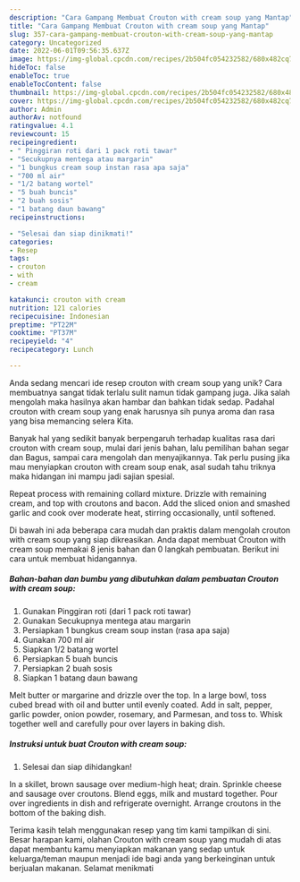 ```yaml
---
description: "Cara Gampang Membuat Crouton with cream soup yang Mantap"
title: "Cara Gampang Membuat Crouton with cream soup yang Mantap"
slug: 357-cara-gampang-membuat-crouton-with-cream-soup-yang-mantap
category: Uncategorized
date: 2022-06-01T09:56:35.637Z
image: https://img-global.cpcdn.com/recipes/2b504fc054232582/680x482cq70/crouton-with-cream-soup-foto-resep-utama.jpg
hideToc: false
enableToc: true
enableTocContent: false
thumbnail: https://img-global.cpcdn.com/recipes/2b504fc054232582/680x482cq70/crouton-with-cream-soup-foto-resep-utama.jpg
cover: https://img-global.cpcdn.com/recipes/2b504fc054232582/680x482cq70/crouton-with-cream-soup-foto-resep-utama.jpg
author: Admin
authorAv: notfound
ratingvalue: 4.1
reviewcount: 15
recipeingredient:
- " Pinggiran roti dari 1 pack roti tawar"
- "Secukupnya mentega atau margarin"
- "1 bungkus cream soup instan rasa apa saja"
- "700 ml air"
- "1/2 batang wortel"
- "5 buah buncis"
- "2 buah sosis"
- "1 batang daun bawang"
recipeinstructions:

- "Selesai dan siap dinikmati!"
categories:
- Resep
tags:
- crouton
- with
- cream

katakunci: crouton with cream 
nutrition: 121 calories
recipecuisine: Indonesian
preptime: "PT22M"
cooktime: "PT37M"
recipeyield: "4"
recipecategory: Lunch

---
```





Anda sedang mencari ide resep crouton with cream soup yang unik? Cara membuatnya sangat tidak terlalu sulit namun tidak gampang juga. Jika salah mengolah maka hasilnya akan hambar dan bahkan tidak sedap. Padahal crouton with cream soup yang enak harusnya sih punya aroma dan rasa yang bisa memancing selera Kita.





Banyak hal yang sedikit banyak berpengaruh terhadap kualitas rasa dari crouton with cream soup, mulai dari jenis bahan, lalu pemilihan bahan segar dan Bagus, sampai cara mengolah dan menyajikannya. Tak perlu pusing jika mau menyiapkan crouton with cream soup enak,      asal sudah tahu triknya maka hidangan ini mampu jadi sajian spesial.














Repeat process with remaining collard mixture. Drizzle with remaining cream, and top with croutons and bacon. Add the sliced onion and smashed garlic and cook over moderate heat, stirring occasionally, until softened.






Di bawah ini ada beberapa cara mudah dan praktis dalam mengolah crouton with cream soup yang siap dikreasikan. Anda dapat membuat Crouton with cream soup memakai 8 jenis bahan dan 0 langkah pembuatan. Berikut ini cara untuk membuat hidangannya.

<!--inarticleads1-->

##### Bahan-bahan dan bumbu yang dibutuhkan dalam pembuatan Crouton with cream soup:

1. Gunakan  Pinggiran roti (dari 1 pack roti tawar)
1. Gunakan Secukupnya mentega atau margarin
1. Persiapkan 1 bungkus cream soup instan (rasa apa saja)
1. Gunakan 700 ml air
1. Siapkan 1/2 batang wortel
1. Persiapkan 5 buah buncis
1. Persiapkan 2 buah sosis
1. Siapkan 1 batang daun bawang


Melt butter or margarine and drizzle over the top. In a large bowl, toss cubed bread with oil and butter until evenly coated. Add in salt, pepper, garlic powder, onion powder, rosemary, and Parmesan, and toss to. Whisk together well and carefully pour over layers in baking dish. 

<!--inarticleads2-->

##### Instruksi untuk buat Crouton with cream soup:


1. Selesai dan siap dihidangkan!

In a skillet, brown sausage over medium-high heat; drain. Sprinkle cheese and sausage over croutons. Blend eggs, milk and mustard together. Pour over ingredients in dish and refrigerate overnight. Arrange croutons in the bottom of the baking dish. 

Terima kasih telah menggunakan resep yang tim kami tampilkan di sini. Besar harapan kami, olahan Crouton with cream soup yang mudah di atas dapat membantu kamu menyiapkan makanan yang sedap untuk keluarga/teman maupun menjadi ide bagi anda yang berkeinginan untuk berjualan makanan. Selamat menikmati
